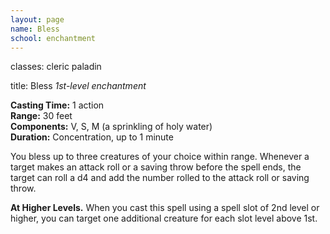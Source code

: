 ```yaml
---
layout: page
name: Bless
school: enchantment
---
```

classes: cleric
         paladin

title: Bless 
_1st-level enchantment_ 

**Casting Time:** 1 action   
**Range:** 30 feet   
**Components:** V, S, M (a sprinkling of holy water)    
**Duration:** Concentration, up to 1 minute 

You bless up to three creatures of your choice within range. Whenever a target makes an attack roll or a saving throw before the spell ends, the target can roll a d4 and add the number rolled to the attack roll or saving throw. 

**At Higher Levels.** When you cast this spell using a spell slot of 2nd level or higher, you can target one additional creature for each slot level above 1st. 
